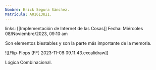 ```yaml
---
Nombre: Erick Segura Sánchez.
Matrícula: A01613821.
---
```

links: [[Implementación de Internet de las Cosas]]
Fecha: Miércoles 08/Noviembre/2023, 09:10 am

Son elementos biestables y son la parte más importante de la memoria.

![[Flip-Flops (FF) 2023-11-08 09.11.43.excalidraw]]

Lógica Combinacional.

